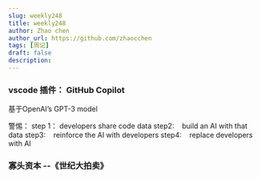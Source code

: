 ```yaml
---
slug: weekly248
title: weekly248
author: Zhao chen
author_url: https://github.com/zhaocchen
tags: [周记]
draft: false
description:
---
```


### vscode 插件： GitHub Copilot
基于OpenAI’s GPT-3 model 
​

警惕：
step 1： developers share code data
step2:    build an AI with that data 
step3:    reinforce the AI with developers
step4:    replace developers with AI


### 寡头资本   --《世纪大拍卖》
